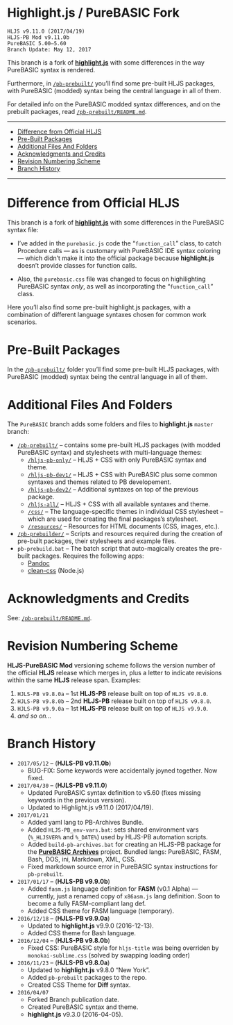 Highlight.js / PureBASIC Fork
=============================

    HLJS v9.11.0 (2017/04/19)
    HLJS-PB Mod v9.11.0b
    PureBASIC 5.00–5.60
    Branch Update: May 12, 2017

This branch is a fork of [**highlight.js**](https://highlightjs.org/) with some differences in the way PureBASIC syntax is rendered.

Furthermore, in [`/pb-prebuilt/`](./pb-prebuilt/) you’ll find some pre-built HLJS packages, with PureBASIC (modded) syntax being the central language in all of them.

For detailed info on the PureBASIC modded syntax differences, and on the prebuilt packages, read [`/pb-prebuilt/README.md`](./pb-prebuilt/README.md).

------------------------------------------------------------------------

<!-- #toc -->
-   [Difference from Official HLJS](#difference-from-official-hljs)
-   [Pre-Built Packages](#pre-built-packages)
-   [Additional Files And Folders](#additional-files-and-folders)
-   [Acknowledgments and Credits](#acknowledgments-and-credits)
-   [Revision Numbering Scheme](#revision-numbering-scheme)
-   [Branch History](#branch-history)

<!-- /toc -->

------------------------------------------------------------------------

Difference from Official HLJS
=============================

This branch is a fork of [**highlight.js**](https://highlightjs.org/) with some differences in the PureBASIC syntax file:

-   I’ve added in the `purebasic.js` code the “`function_call`” class, to catch Procedure calls — as is customary with PureBASIC IDE syntax coloring — which didn’t make it into the official package because **highlight.js** doesn’t provide classes for function calls.

-   Also, the `purebasic.css` file was changed to focus on highilighting PureBASIC syntax *only*, as well as incorporating the “`function_call`” class.

Here you’ll also find some pre-built highlight.js packages, with a combination of different language syntaxes chosen for common work scenarios.

Pre-Built Packages
==================

In the [`/pb-prebuilt/`](./pb-prebuilt/) folder you’ll find some pre-built HLJS packages, with PureBASIC (modded) syntax being the central language in all of them.

Additional Files And Folders
============================

The `PureBASIC` branch adds some folders and files to **highlight.js** `master` branch:

-   [`/pb-prebuilt/`](./pb-prebuilt/) – contains some pre-built HLJS packages (with modded PureBASIC syntax) and stylesheets with multi-language themes:
    -   [`/hljs-pb-only/`](./pb-prebuilt/hljs-pb-only/) – HLJS + CSS with only PureBASIC syntax and theme.
    -   [`/hljs-pb-dev1/`](./pb-prebuilt/hljs-pb-dev1/) – HLJS + CSS with PureBASIC plus some common syntaxes and themes related to PB developement.
    -   [`/hljs-pb-dev2/`](./pb-prebuilt/hljs-pb-dev2/) – Additional syntaxes on top of the previous package.
    -   [`/hljs-all/`](./pb-prebuilt/hljs-all/) – HLJS + CSS with all available syntaxes and theme.
    -   [`/css/`](./pb-prebuilt/css/) – The language-specific themes in individual CSS stylesheet – which are used for creating the final packages’s stylesheet.
    -   [`/resources/`](./resources/) – Resources for HTML documents (CSS, images, etc.).
-   [`/pb-prebuilder/`](./pb-prebuilder/) – Scripts and resources required during the creation of pre-built packages, their stylesheets and example files.
-   `pb-prebuild.bat` – The batch script that auto-magically creates the pre-built packages. Requires the following apps:
    -   [Pandoc](http://pandoc.org/)
    -   [clean-css](https://www.npmjs.com/package/clean-css) (Node.js)

Acknowledgments and Credits
===========================

See: [`/pb-prebuilt/README.md`](./pb-prebuilt/README.md#acknowledgments-and-credits).

Revision Numbering Scheme
=========================

**HLJS-PureBASIC Mod** versioning scheme follows the version number of the official **HLJS** release which merges in, plus a letter to indicate revisions within the same **HLJS** release span. Examples:

1.  `HJLS-PB v9.8.0a` – 1st **HLJS-PB** release built on top of `HLJS v9.8.0`.
2.  `HJLS-PB v9.8.0b` – 2nd **HLJS-PB** release built on top of `HLJS v9.8.0`.
3.  `HJLS-PB v9.9.0a` – 1st **HLJS-PB** release built on top of `HLJS v9.9.0`.
4.  *and so on…*

Branch History
==============

-   `2017/05/12` – (**HJLS-PB v9.11.0b**)
    -   BUG-FIX: Some keywords were accidentally joyned together. Now fixed.
-   `2017/04/30` – (**HJLS-PB v9.11.0**)
    -   Updated PureBASIC syntax definition to v5.60 (fixes missing keywords in the previous version).
    -   Updated to Highlight.js v9.11.0 (2017/04/19).
-   `2017/01/21`
    -   Added yaml lang to PB-Archives Bundle.
    -   Added `HLJS-PB_env-vars.bat`: sets shared environment vars (`%_HLJSVER%` and `%_DATE%`) used by HLJS-PB automation scripts.
    -   Added `build-pb-archives.bat` for creating an HLJS-PB package for the [**PureBASIC Archives**](https://github.com/tajmone/purebasic-archives) project. Bundled langs: PureBASIC, FASM, Bash, DOS, ini, Markdown, XML, CSS.
    -   Fixed markdown source error in PureBASIC syntax instructions for `pb-prebuilt`.
-   `2017/01/17` – (**HJLS-PB v9.9.0b**)
    -   Added `fasm.js` language definition for **FASM** (v0.1 Alpha) — currently, just a renamed copy of `x86asm.js` lang definition. Soon to become a fully FASM-compliant lang def.
    -   Added CSS theme for FASM language (temporary).
-   `2016/12/18` – (**HJLS-PB v9.9.0a**)
    -   Updated to **highlight.js** v9.9.0 (2016-12-13).
    -   Added CSS theme for Bash language.
-   `2016/12/04` – (**HJLS-PB v9.8.0b**)
    -   Fixed CSS: PureBASIC style for `hljs-title` was being overriden by `monokai-sublime.css` (solved by swapping loading order)
-   `2016/11/23` – (**HJLS-PB v9.8.0a**)
    -   Updated to **highlight.js** v9.8.0 “New York”.
    -   Added `pb-prebuilt` packages to the repo.
    -   Created CSS Theme for **Diff** syntax.
-   `2016/04/07`
    -   Forked Branch publication date.
    -   Created PureBASIC syntax and theme.
    -   **highlight.js** v9.3.0 (2016-04-05).

